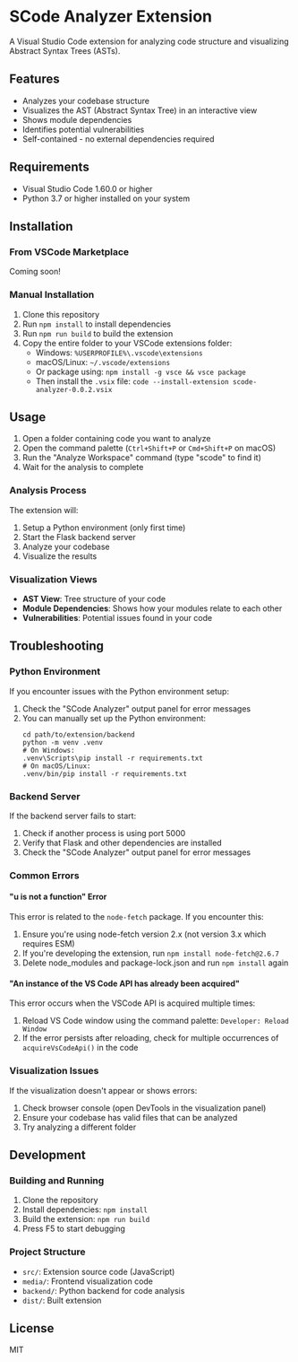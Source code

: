 # SCode Analyzer Extension

A Visual Studio Code extension for analyzing code structure and visualizing Abstract Syntax Trees (ASTs).

## Features

- Analyzes your codebase structure
- Visualizes the AST (Abstract Syntax Tree) in an interactive view
- Shows module dependencies
- Identifies potential vulnerabilities
- Self-contained - no external dependencies required

## Requirements

- Visual Studio Code 1.60.0 or higher
- Python 3.7 or higher installed on your system

## Installation

### From VSCode Marketplace

Coming soon!

### Manual Installation

1. Clone this repository
2. Run `npm install` to install dependencies
3. Run `npm run build` to build the extension
4. Copy the entire folder to your VSCode extensions folder:
   - Windows: `%USERPROFILE%\.vscode\extensions`
   - macOS/Linux: `~/.vscode/extensions`
   - Or package using: `npm install -g vsce && vsce package`
   - Then install the `.vsix` file: `code --install-extension scode-analyzer-0.0.2.vsix`

## Usage

1. Open a folder containing code you want to analyze
2. Open the command palette (`Ctrl+Shift+P` or `Cmd+Shift+P` on macOS)
3. Run the "Analyze Workspace" command (type "scode" to find it)
4. Wait for the analysis to complete

### Analysis Process

The extension will:
1. Setup a Python environment (only first time)
2. Start the Flask backend server
3. Analyze your codebase
4. Visualize the results

### Visualization Views

- **AST View**: Tree structure of your code
- **Module Dependencies**: Shows how your modules relate to each other
- **Vulnerabilities**: Potential issues found in your code

## Troubleshooting

### Python Environment

If you encounter issues with the Python environment setup:

1. Check the "SCode Analyzer" output panel for error messages
2. You can manually set up the Python environment:
   ```
   cd path/to/extension/backend
   python -m venv .venv
   # On Windows:
   .venv\Scripts\pip install -r requirements.txt
   # On macOS/Linux:
   .venv/bin/pip install -r requirements.txt
   ```

### Backend Server

If the backend server fails to start:

1. Check if another process is using port 5000
2. Verify that Flask and other dependencies are installed
3. Check the "SCode Analyzer" output panel for error messages

### Common Errors

#### "u is not a function" Error

This error is related to the `node-fetch` package. If you encounter this:

1. Ensure you're using node-fetch version 2.x (not version 3.x which requires ESM)
2. If you're developing the extension, run `npm install node-fetch@2.6.7` 
3. Delete node_modules and package-lock.json and run `npm install` again

#### "An instance of the VS Code API has already been acquired"

This error occurs when the VSCode API is acquired multiple times:

1. Reload VS Code window using the command palette: `Developer: Reload Window`
2. If the error persists after reloading, check for multiple occurrences of `acquireVsCodeApi()` in the code

### Visualization Issues

If the visualization doesn't appear or shows errors:

1. Check browser console (open DevTools in the visualization panel)
2. Ensure your codebase has valid files that can be analyzed
3. Try analyzing a different folder

## Development

### Building and Running

1. Clone the repository
2. Install dependencies: `npm install`
3. Build the extension: `npm run build`
4. Press F5 to start debugging

### Project Structure

- `src/`: Extension source code (JavaScript)
- `media/`: Frontend visualization code
- `backend/`: Python backend for code analysis
- `dist/`: Built extension

## License

MIT
